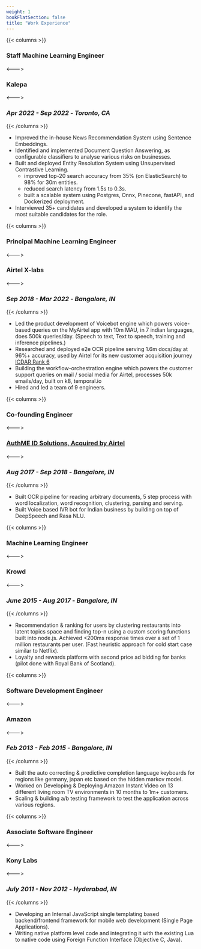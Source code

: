 ```yaml
---
weight: 1
bookFlatSection: false
title: "Work Experience"
---
```


{{< columns >}}
### **Staff Machine Learning Engineer**
<--->
### **Kalepa**
<--->
### *Apr 2022 - Sep 2022* - *Toronto, CA*
{{< /columns >}}
- Improved the in-house News Recommendation System using Sentence Embeddings.
- Identified and implemented Document Question Answering, as configurable classifiers to analyse various
risks on businesses.
- Built and deployed Entity Resolution System using Unsupervised Contrastive Learning.
    * improved top-20 search accuracy from 35% (on ElasticSearch) to 98% for 30m entities.
    * reduced search latency from 1.5s to 0.3s.
    * built a scalable system using Postgres, Onnx, Pinecone, fastAPI, and Dockerized deployment.
- Interviewed 35+ candidates and developed a system to identify the most suitable candidates for the role.

{{< columns >}}
### **Principal Machine Learning Engineer**
<--->
### **Airtel X-labs**
<--->
### *Sep 2018 - Mar 2022* - *Bangalore, IN*
{{< /columns >}}
- Led the product development of Voicebot engine which powers voice-based queries on the MyAirtel app
with 10m MAU, in 7 indian languages, does 500k queries/day. (Speech to text, Text to speech, training
and inference pipelines.)
- Researched and deployed e2e OCR pipeline serving 1.6m docs/day at 96%+ accuracy, used by Airtel for
its new customer acquisition journey [ICDAR Rank 6](https://bit.ly/35KGMdr "6th Rank on Word Recognition in the wild in ICDAR 2018")
- Building the workflow-orchestration engine which powers the customer support queries on mail / social
media for Airtel, processes 50k emails/day, built on k8, temporal.io
- Hired and led a team of 9 engineers.

{{< columns >}}
### **Co-founding Engineer**
<--->
### [**AuthME ID Solutions, Acquired by Airtel**](https://analyticsindiamag.com/airtel-ai-startup-authme/)
<--->
### *Aug 2017 - Sep 2018* - *Bangalore, IN*
{{< /columns >}}
- Built OCR pipeline for reading arbitrary documents, 5 step process with word localization, word
recognition, clustering, parsing and serving.
- Built Voice based IVR bot for Indian business by building on top of DeepSpeech and Rasa NLU.

{{< columns >}}
### **Machine Learning Engineer**
<--->
### **Krowd**
<--->
### *June 2015 - Aug 2017* - *Bangalore, IN*
{{< /columns >}}
- Recommendation & ranking for users by clustering restaurants into latent topics space and finding top-n
using a custom scoring functions built into node.js. Achieved <200ms response times over a set of 1
million restaurants per user. (Fast heuristic approach for cold start case similar to Netflix).
- Loyalty and rewards platform with second price ad bidding for banks (pilot done with Royal Bank of
Scotland).

{{< columns >}}
### **Software Development Engineer**
<--->
### **Amazon**
<--->
### *Feb 2013 - Feb 2015* - *Bangalore, IN*
{{< /columns >}}
- Built the auto correcting & predictive completion language keyboards for regions like germany, japan
etc based on the hidden markov model.
- Worked on Developing & Deploying Amazon Instant Video on 13 different living room TV environments
in 10 months to 1m+ customers.
- Scaling & building a/b testing framework to test the application across various regions.

{{< columns >}}
### **Associate Software Engineer**
<--->
### **Kony Labs**
<--->
### *July 2011 - Nov 2012* - *Hyderabad, IN*
{{< /columns >}}
- Developing an Internal JavaScript single templating based backend/frontend framework for mobile web
development (Single Page Applications).
- Writing native platform level code and integrating it with the existing Lua to native code using Foreign
Function Interface (Objective C, Java).